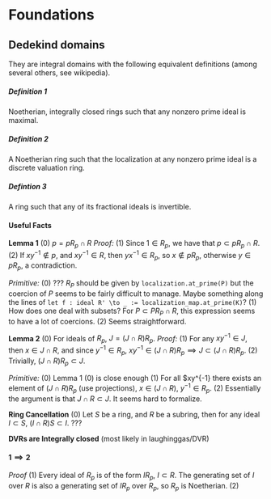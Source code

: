 # Foundations
## Dedekind domains
They are integral domains with the following equivalent definitions (among several others, see wikipedia).

##### Definition 1
Noetherian, integrally closed rings such that any nonzero prime ideal is maximal.

##### Definition 2
A Noetherian ring such that the localization at any nonzero prime ideal is a discrete valuation ring.

##### Defintion 3
A ring such that any of its fractional ideals is invertible.

#### Useful Facts

**Lemma 1** (0) $p = pR_p \cap R$
*Proof:*
(1) Since $1 \in R_p$, we have that $p \subset pR_p \cap R$.
(2) If $xy^{-1} \not\in p$, and $xy^{-1} \in R$, then $yx^{-1} \in R_p$, so $x \not\in pR_p$, otherwise $y \in pR_p$, a contradiction.

*Primitive:*
(0) ??? $R_P$ should be given by `localization.at_prime(P)` but the coercion of $P$ seems to be fairly difficult to manage. Maybe something along the lines of `let f : ideal R' \to _ := localization_map.at_prime(K)`?
(1) How does one deal with subsets? For $P \subset PR_P \cap R$, this expression seems to have a lot of coercions.
(2) Seems straightforward.

**Lemma 2** (0) For ideals of $R_p$, $J = (J \cap R) R_p$.
*Proof:*
(1) For any $xy^{-1} \in J$, then $x \in J \cap R$, and since $y^{-1} \in R_p$, $xy^{-1} \in (J \cap R) R_p \implies J \subset (J \cap R) R_p$.
(2) Trivially, $(J \cap R) R_p \subset J$.

*Primitive:*
(0) Lemma 1 (0) is close enough
(1) For all $xy^{-1} there exists an element of $(J \cap R)R_p$ (use projections), $x \in (J \cap R), \ y^{-1} \in R_p$. 
(2) Essentially the argument is that $J \cap R \subset J$. It seems hard to formalize.

**Ring Cancellation** (0) Let $S$ be a ring, and $R$ be a subring, then for any ideal $I \subset S$, $(I \cap R)S \subset I$.
???

**DVRs are Integrally closed** (most likely in laughinggas/DVR)

#### $1 \implies 2$
*Proof*
(1) Every ideal of $R_p$ is of the form $IR_p, \ I \subset R$. The generating set of $I$ over $R$ is also a generating set of $IR_p$ over $R_p$, so $R_p$ is Noetherian.
(2)  